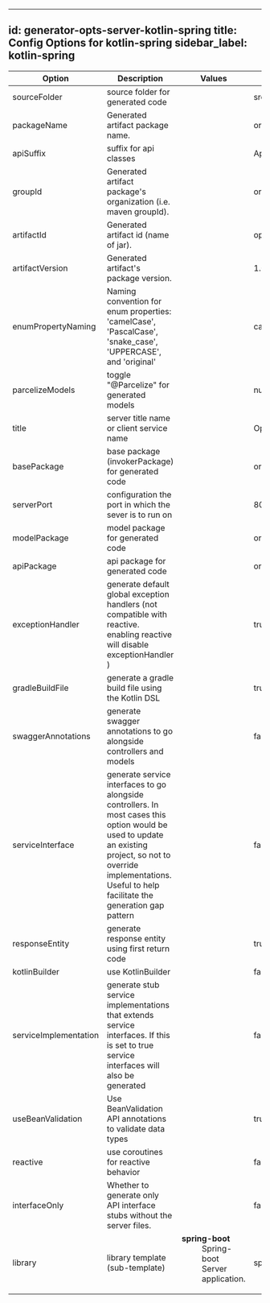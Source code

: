 
---
id: generator-opts-server-kotlin-spring
title: Config Options for kotlin-spring
sidebar_label: kotlin-spring
---

| Option | Description | Values | Default |
| ------ | ----------- | ------ | ------- |
|sourceFolder|source folder for generated code| |src/main/kotlin|
|packageName|Generated artifact package name.| |org.openapitools|
|apiSuffix|suffix for api classes| |Api|
|groupId|Generated artifact package's organization (i.e. maven groupId).| |org.openapitools|
|artifactId|Generated artifact id (name of jar).| |openapi-spring|
|artifactVersion|Generated artifact's package version.| |1.0.0|
|enumPropertyNaming|Naming convention for enum properties: 'camelCase', 'PascalCase', 'snake_case', 'UPPERCASE', and 'original'| |camelCase|
|parcelizeModels|toggle &quot;@Parcelize&quot; for generated models| |null|
|title|server title name or client service name| |OpenAPI Kotlin Spring|
|basePackage|base package (invokerPackage) for generated code| |org.openapitools|
|serverPort|configuration the port in which the sever is to run on| |8080|
|modelPackage|model package for generated code| |org.openapitools.model|
|apiPackage|api package for generated code| |org.openapitools.api|
|exceptionHandler|generate default global exception handlers (not compatible with reactive. enabling reactive will disable exceptionHandler )| |true|
|gradleBuildFile|generate a gradle build file using the Kotlin DSL| |true|
|swaggerAnnotations|generate swagger annotations to go alongside controllers and models| |false|
|serviceInterface|generate service interfaces to go alongside controllers. In most cases this option would be used to update an existing project, so not to override implementations. Useful to help facilitate the generation gap pattern| |false|
|responseEntity|generate response entity using first return code| |true|
|kotlinBuilder|use KotlinBuilder| |false|
|serviceImplementation|generate stub service implementations that extends service interfaces. If this is set to true service interfaces will also be generated| |false|
|useBeanValidation|Use BeanValidation API annotations to validate data types| |true|
|reactive|use coroutines for reactive behavior| |false|
|interfaceOnly|Whether to generate only API interface stubs without the server files.| |false|
|library|library template (sub-template)|<dl><dt>**spring-boot**</dt><dd>Spring-boot Server application.</dd><dl>|spring-boot|
